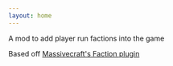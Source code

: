 ```yaml
---
layout: home
---
```

A mod to add player run factions into the game

Based off [Massivecraft's Faction plugin](https://www.massivecraft.com/factions)

